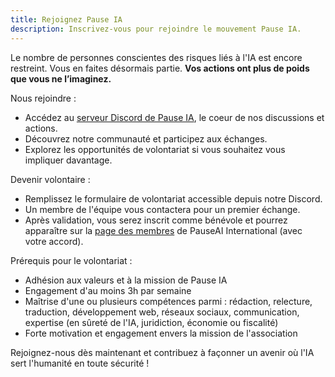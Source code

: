 ```yaml
---
title: Rejoignez Pause IA
description: Inscrivez-vous pour rejoindre le mouvement Pause IA.
---
```


Le nombre de personnes conscientes des risques liés à l'IA est encore restreint. Vous en faites désormais partie. **Vos actions ont plus de poids que vous ne l’imaginez.**

Nous rejoindre :
- Accédez au [serveur Discord de Pause IA](https://discord.gg/vyXGd7AeGc), le coeur de nos discussions et actions.
- Découvrez notre communauté et participez aux échanges.
- Explorez les opportunités de volontariat si vous souhaitez vous impliquer davantage.

Devenir volontaire :
- Remplissez le formulaire de volontariat accessible depuis notre Discord.
- Un membre de l'équipe vous contactera pour un premier échange.
- Après validation, vous serez inscrit comme bénévole et pourrez apparaître sur la [page des membres](https://pauseai.info/people) de PauseAI International (avec votre accord).

Prérequis pour le volontariat :
- Adhésion aux valeurs et à la mission de Pause IA
- Engagement d'au moins 3h par semaine
- Maîtrise d'une ou plusieurs compétences parmi : rédaction, relecture, traduction, développement web, réseaux sociaux, communication, expertise (en sûreté de l'IA, juridiction, économie ou fiscalité)
- Forte motivation et engagement envers la mission de l'association

Rejoignez-nous dès maintenant et contribuez à façonner un avenir où l'IA sert l'humanité en toute sécurité !
